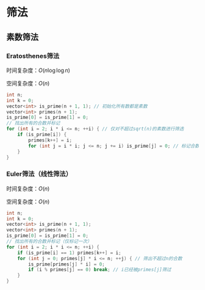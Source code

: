 # 筛法

## 素数筛法

### Eratosthenes筛法

时间复杂度：$O(n\log\log{n})$

空间复杂度：$O(n)$

```cpp
int n;
int k = 0;
vector<int> is_prime(n + 1, 1); // 初始化所有数都是素数
vector<int> primes(n + 1);
is_prime[0] = is_prime[1] = 0;
// 找出所有的合数并标记
for (int i = 2; i * i <= n; ++i) { // 仅对不超过sqrt(n)的素数进行筛选
	if (is_prime[i]) {
		primes[k++] = i;
		for (int j = i * i; j <= n; j += i) is_prime[j] = 0; // 标记合数
	}
}
```

### Euler筛法（线性筛法）

时间复杂度：$O(n)$

空间复杂度：$O(n)$

```cpp
int n;
int k = 0;
vector<int> is_prime(n + 1, 1);
vector<int> primes(n + 1);
is_prime[0] = is_prime[1] = 0;
// 找出所有的合数并标记（仅标记一次）
for (int i = 2; i * i <= n; ++i) {
	if (is_prime[i] == 1) primes[k++] = i;
	for (int j = 0; primes[j] * i <= n; ++j) { // 筛出不超过n的合数
		is_prime[primes[j] * i] = 0;
		if (i % primes[j] == 0) break; // i已经被primes[j]筛过
	}
}
```